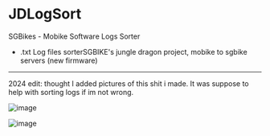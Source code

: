 # JDLogSort
SGBikes - Mobike Software Logs Sorter

- .txt Log files sorterSGBIKE's jungle dragon project, mobike to sgbike servers (new firmware)

<hr/>
2024 edit: thought I added pictures of this shit i made. It was suppose to help with sorting logs if im not wrong.

![image](https://github.com/cheonglol/JDLogSort/assets/82318965/a25613b8-258e-4cf7-8864-30358bdbb124)

![image](https://github.com/cheonglol/JDLogSort/assets/82318965/c20c85dd-a58f-478e-a40c-e479e1a72a49)
